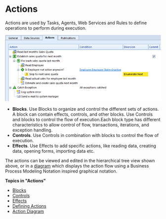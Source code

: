 # Actions

Actions are used by Tasks, Agents, Web Services and Rules to define operations to perform during execution.

![IDD36F4873B2A54F57.png](media/IDD36F4873B2A54F57.png)

*   **Blocks**. Use Blocks to organize and control the different sets of actions. A block can contain effects, controls, and other blocks. Use Controls and blocks to control the flow of execution.Each block type has different characteristics to allow control of flow, transactions, iterations, and exception handling.
*   **Controls**. Use Controls in combination with blocks to control the flow of execution.
*   **Effects**. Use Effects to add specific actions, like reading data, creating data, opening forms, importing data etc.

The actions can be viewed and edited in the hierarchical tree view shown above, or in a [diagram](action-diagram.md) which displays the action flow using a Business Process Modeling Notation inspired graphical notation.

**Topics in "Actions"**
* [Blocks](blocks/index.md)
* [Controls](controls/index.md)
* [Effects](effects/index.md)
* [Defining Actions](defining-actions.md)
* [Action Diagram](action-diagram.md)